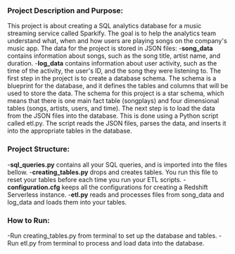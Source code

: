 ### Project Description and Purpose:

This project is about creating a SQL analytics database for a music streaming service called Sparkify. The goal is to help the analytics team understand what, when and how users are playing songs on the company's music app.
The data for the project is stored in JSON files:
-**song_data** contains information about songs, such as the song title, artist name, and duration.
-**log_data** contains information about user activity, such as the time of the activity, the user's ID, and the song they were listening to.
The first step in the project is to create a database schema. The schema is a blueprint for the database, and it defines the tables and columns that will be used to store the data. The schema for this project is a star schema, which means that there is one main fact table (songplays) and four dimensional tables (songs, artists, users, and time).
The next step is to load the data from the JSON files into the database. This is done using a Python script called etl.py. The script reads the JSON files, parses the data, and inserts it into the appropriate tables in the database.

### Project Structure:

-**sql_queries.py** contains all your SQL queries, and is imported into the files bellow.
-**creating_tables.py** drops and creates tables. You run this file to reset your tables before each time you run your ETL scripts.
-**configuration.cfg** keeps all the configurations for creating a Redshift Serverless instance.
-**etl.py** reads and processes files from song_data and log_data and loads them into your tables.

### How to Run:

-Run creating_tables.py from terminal to set up the database and tables.
-Run etl.py from terminal to process and load data into the database.

















